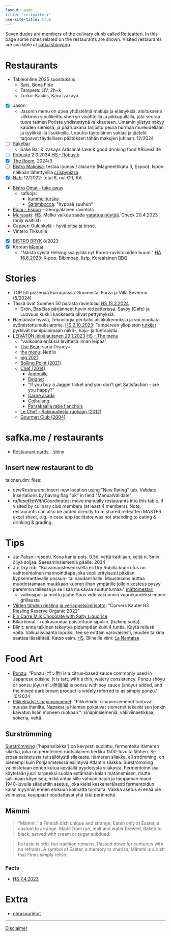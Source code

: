```yaml
---
layout: page
title: "re:teatteri"
use-site-title: true
---
```


Seven dudes are members of the culinary clunb called Re:teatteri. In this page some notes related on the restaurants are shown. Visited restaurants are available at [safka shinyapp](https://safka.shinyapps.io/restaurants/). 

# Restaurants

- Tableonline 2025 suosituksia:
  - Spis, Bona Fide
  - Tampere: LiV, 2h+k
  - Turku: Kaskis, Karu izakaya
- [X] Jason
  - Jasonin menu on upea yhdistelmä makuja ja elämyksiä: aloituksena silkkinen sipulikeitto sherryn vivahteilla ja pikkupullalla, jota seuraa tuore taimen Porista yhdistettynä raikkauteen. Umamin ylistys näkyy kauden sienissä, ja pääruokana tarjoiltu peura hurmaa mureudellaan ja tyylikkäillä lisukkeilla. Lopuksi täyteläinen suklaa ja jäätelö tarjoavat täydellisen päätöksen tähän makujen juhlaan. 12/2024
- [ ] [Sakebar](http://sakebar.fi/) 
  - Sake Bar & Izakaya Artisanal sake & good drinking food #RiceisLife
- [ ] [Robusto](https://robusto.fi/Menu) 2.3.2024 [HS - Robusto](https://www.hs.fi/ruoka/art-2000010128822.html)
- [x] [The Room](https://www.avecmedia.fi/ravintolat-baarit/suomen-overein-ravintola-kozeen-shiwanin-the-room-on-elamys-kaikille-aisteille/), 2024/3
- [ ] [Bistro Makoisa](https://www.bistromakoisa.fi/): testaa lounas / alacarte (Magneettikatu 3, Espoo). Isoon nälkään lähettyvillä [crispypizza](https://www.crispypizza.fi/)
-[x] [Nabi](https://www.nabikoreanbbq.fi/) 12/2022: total 6, out GR, KA
- [Bistro Omat - take away](https://bistromat.fi/kirkkonummi/menu/#TAKE%20AWAY)
  - safkoja: 
    - [kummeliturska](https://fi.wikipedia.org/wiki/Kummeliturska)
    - [Saltimbocca](https://www.kodinkuvalehti.fi/reseptit/liharuuat/broileria-saltimbocca): "hyppää suuhun"
- [Rioni - Espoo](https://www.rioni.fi/) - Georgialainen ravintola
- [Murasaki](https://www.facebook.com/murasaki.fi): [HS](https://www.hs.fi/ruoka/art-2000009373944.html). Melko vaikea saada [varattua pöytää](https://murasaki-fi.resos.com/booking). Check 20.4.2023 (only waitlist)
- Capperi Oulunkylä - hyvä pitsa ja bisse.
- Vintero Tikkurila
- [x] [BISTRO BRYK](https://www.bistrobryk.fi/) 8/2023
- [x] Korean [Manna](https://www.mannaravintola.fi/)
  - "Näistä syistä Helsingissä jyllää nyt Korea-ravintoloiden buumi" [HA 16.8.2023](https://www.hs.fi/ruoka/art-2000009772867.html): K-pop, Bibimbap, Iizip, Korealainen BBQ

# Stories

- TOP 50 pizzeriaa Euroopassa. Suomesta: Forza ja Villa Severino (5/2024)
- Tässä ovat Suomen 50 parasta ravintolaa [HS 13.3.2024](https://www.hs.fi/ruoka/art-2000010285785.html)
  - Grön, Bas Bas pärjänneet hyvin re:teatterissa. Savoy (Cafe) ja Luovuus kukkii kaoksesta olivat pettymyksiä.
- Hämäävän hyvää, Teknologia peukaloi aistikokemuksia ja voi muokata syömistottumuksiamme. [HS 2.10.2023](https://www.hs.fi/tiede/art-2000009822561.html): Tampereen yliopiston [tutkijat](https://www.tuni.fi/fi/palvelut-ja-yhteistyo/tutkimusyhteistyo-tampereen-yliopiston-kanssa/tauchi) pyrkivät manipuloimaan näkö-, haju- ja tuntoaistia.
- [LEIVÄTÖN leipälautanen 29.1.2023 HS - The menu](https://www.hs.fi/kulttuuri/art-2000009340591.html)
  - "valikoima erilaisia levitteitä ilman leipää"
  - [The Bear](https://www.disneyplus.com/fi-fi/series/the-bear/52m6nx7HoP5F): sarja Disney+
  - [the menu](https://www.imdb.com/title/tt9764362/): Netflix
  - [pig 2021](https://www.imdb.com/title/tt11003218/)
  - [Boiling Point (2021)](https://www.imdb.com/title/tt11127680/)
  - [Chef (2014)](https://www.imdb.com/title/tt2883512/)
    - [Andouille](https://www.manclusive.fi/2019/tunnetko-maailman-makkarat/ )
    - [Beignet](https://blogit.meillakotona.fi/drsugar/beignet-munkit/)
    - "If you buy a Jagger ticket and you don't get Satisfaction - are you happy?"
    - [Carne asada](https://yrttipaja.fi/paaruuat/carne-asada-torillat/)
    - [Gojhujang](https://fi.wikipedia.org/wiki/Gochujang)
    - [Parsakaalia rabe l'anchois](https://www.marthastewart.com/351433/broccoli-rabe-anchovies-and-breadcrumbs)
  - [Le Chef - Rakkaudesta ruokaan (2012)](https://www.imdb.com/title/tt1911553/)
  - [Gourmet Club (2004)](https://fi.wikipedia.org/wiki/Gourmet_Club)


# safka.me / restaurants

- [Restaurant cards - shiny](https://safka.shinyapps.io/reteatteri/)

## Insert new restaurant to db

talonen.dm: files: 
- <i>newRestaurant</i>: insert new location using "New Rating" tab. Validate insertations by having flag "ok" in field "ManualValidate".
- <i>raflasafkaWithCoordinates</i>: move manually restaurants into this table, if visited by culinary club members (at least 4 members). Note, restaurants can also be added directly from shared re:teatteri MASTER excel sheet, e.g. in case app facilitator was not attending to eating & drinking & grading.

# Tips

- Ja: Paksoi-resepti. Kova kanta pois. 0.5dl vettä kattilaan, keitä n. 5min. öljyä soijaa. Seesaminsiemeniä päälle. 2024
- Ju: Dry rub: "Kuivamausteseoksella eli Dry Rubilla kuorrutus on vaihtoehtoinen marinointitapa joka sopii erityisesti pitkään kypsennettävälle possun- tai naudanlihalle. Mausteseos auttaa muodostamaan maukkaan kuoren lihan ympärille jolloin kosteus pysyy paremmin tallessa ja se lisää mukavaa suutuntumaa." [mättömestari](https://www.xn--mttmestari-q5a2t.fi/resepti/kuivamausteseos-grillilihalle-dry-rub-ohje/)
  - valkosipuli ja minttu jauhe Sous vide vakuumiin vuorokaudeksi ennen grillausta
- [Viiden tähden riesling ja veriappelsiinirisotto](https://viinilehti.fi/viini/viinivinkki/2024-1/): "Corvers Kauter R3 Riesling Reserve Organic 2022"
- [Fin Carré Milk Chocolate with Salty Liquorice](https://anna.fi/ruoka/ruokajutut/salmiakkisuklaat-makutestissa-voittajasuklaa-sai-useammalta-taydet-pisteet-tassa-ruutia) 
- Bikarbonat - ruokasoodaa paistettuun sipuliin. (baking soda)
- Blinit: anna taikinan tekeytyä pidempään kuin 4 tuntia. Käytä reilusti voita. Valkuaisvaahto lopuksi, tee se erittäin varovaisesti, muuten taikina saattaa lässähtää. Katso esim. [HS](https://www.hs.fi/ruoka/art-2000009347173.html). Blineille viini: [La Nantaise](https://viinilehti.fi/viinit/la-nantaise-muscadet-sevre-et-maine-2020/)


# Food Art

- [Ponzu](https://en.wikipedia.org/wiki/Ponzu): "Ponzu (ポン酢) is a citrus-based sauce commonly used in Japanese cuisine. It is tart, with a thin, watery consistency. Ponzu shōyu or ponzu jōyu (ポン酢醤油) is ponzu with soy sauce (shōyu) added, and the mixed dark brown product is widely referred to as simply ponzu." 10/2024
- [Pikkelöidyt sinapinsiemenet](https://kokitjapotit.fi/pikkeloidyt-sinapinsiemenet/): "Pikkelöidyt sinapinsiemenet tuntuvat suussa ihanilta. Napakat ja hieman poksuvat siemenet tekevät sen jonkin kaivatun lisän moneen ruokaan.": sinapinsiemeniä, väkiviinaetikkaa, sokeria, vettä. 


## Surströmming

[Surströmming](https://en.wikipedia.org/wiki/Surstr%C3%B6mming) ('hapansilakka') on kevyesti suolattu, fermentoitu Itämeren silakka, joka on perinteinen ruotsalainen herkku 1500-luvulta lähtien. Se eroaa paistetusta tai säilötystä silakasta. Itämeren silakka, eli strömming, on pienempi kuin Pohjanmeressä esiintyvä Atlantin silakka. Surströmming valmistetaan ennen kutua keväällä pyydetystä silakasta. Fermentoinnissa käytetään juuri tarpeeksi suolaa estämään kalan mätänemisen, mutta sallimaan käymisen, mikä antaa sille vahvan hajun ja happaman maun. 1940-luvulla säädettiin asetus, joka kielsi keskeneräisesti fermentoidun kalan myynnin ennen elokuun kolmatta torstaita. Vaikka asetus ei enää ole voimassa, kauppiaat noudattavat yhä tätä perinnettä.


## Mämmi

> "Mämmi," a Finnish dish unique and strange,
Eaten only at Easter, a custom to arrange.
Made from rye, malt and water brewed,
Baked to black, served with cream or sugar subdued.

> Its taste is odd, but tradition remains,
Passed down for centuries with no refrains.
A symbol of Easter, a memory to cherish,
Mämmi is a dish that Finns simply relish.

### Facts

- [HS 7.4.2023](https://www.hs.fi/ruoka/art-2000009503474.html)

# Extra

- [ohrasuurimot](https://kotiliesi.fi/resepti/ohrasuurimot/)

---

[Disclaimer](https://talonendm.github.io/disclaimer)